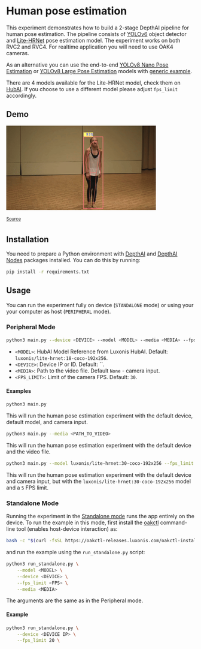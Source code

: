 # Human pose estimation

This experiment demonstrates how to build a 2-stage DepthAI pipeline for human pose estimation. The pipeline consists of [YOLOv6](https://hub.luxonis.com/ai/models/face58c4-45ab-42a0-bafc-19f9fee8a034?view=page) object detector and [Lite-HRNet](https://hub.luxonis.com/ai/models/c7c9e353-9f6d-43e1-9b45-8edeae82db70) pose estimation model. The experiment works on both RVC2 and RVC4. For realtime application you will need to use OAK4 cameras.

As an alternative you can use the end-to-end [YOLOv8 Nano Pose Estimation](https://hub.luxonis.com/ai/models/12acd8d7-25c0-4a07-9dff-ab8c5fcae7b1) or [YOLOv8 Large Pose Estimation](https://hub.luxonis.com/ai/models/8be178a0-e643-4f1e-b925-06512e4e15c7) models with [generic example](../../../generic-example/).

There are 4 models available for the Lite-HRNet model, check them on [HubAI](https://hub.luxonis.com/ai/models/c7c9e353-9f6d-43e1-9b45-8edeae82db70). If you choose to use a different model please adjust `fps_limit` accordingly.

## Demo

[![Human pose estimation](media/dance.gif)](media/dance.gif)

<sup>[Source](https://www.youtube.com/watch?v=91sd4Jnwgjs)</sup>

## Installation

You need to prepare a Python environment with [DepthAI](https://pypi.org/project/depthai/) and [DepthAI Nodes](https://pypi.org/project/depthai-nodes/) packages installed. You can do this by running:

```bash
pip install -r requirements.txt
```

## Usage

You can run the experiment fully on device (`STANDALONE` mode) or using your your computer as host (`PERIPHERAL` mode).

### Peripheral Mode

```bash
python3 main.py --device <DEVICE> --model <MODEL> --media <MEDIA> --fps_limit <FPS_LIMIT>
```

- `<MODEL>`: HubAI Model Reference from Luxonis HubAI. Default: `luxonis/lite-hrnet:18-coco-192x256`.
- `<DEVICE>`: Device IP or ID. Default: \`\`.
- `<MEDIA>`: Path to the video file. Default `None` - camera input.
- `<FPS_LIMIT>`: Limit of the camera FPS. Default: `30`.

#### Examples

```bash
python3 main.py
```

This will run the human pose estimation experiment with the default device, default model, and camera input.

```bash
python3 main.py --media <PATH_TO_VIDEO>
```

This will run the human pose estimation experiment with the default device and the video file.

```bash
python3 main.py --model luxonis/lite-hrnet:30-coco-192x256 --fps_limit 5
```

This will run the human pose estimation experiment with the default device and camera input, but with the `luxonis/lite-hrnet:30-coco-192x256` model and a `5` FPS limit.

### Standalone Mode

Running the experiment in the [Standalone mode](https://rvc4.docs.luxonis.com/software/depthai/standalone/) runs the app entirely on the device.
To run the example in this mode, first install the [oakctl](https://rvc4.docs.luxonis.com/software/tools/oakctl/) command-line tool (enables host-device interaction) as:

```bash
bash -c "$(curl -fsSL https://oakctl-releases.luxonis.com/oakctl-installer.sh)"
```

and run the example using the `run_standalone.py` script:

```bash
python3 run_standalone.py \
    --model <MODEL> \
    --device <DEVICE> \
    --fps_limit <FPS> \
    --media <MEDIA>
```

The arguments are the same as in the Peripheral mode.

#### Example

```bash
python3 run_standalone.py \
    --device <DEVICE IP> \
    --fps_limit 20 \
```
